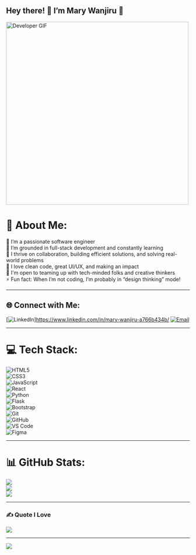 ## Hey there! 👋 I’m Mary Wanjiru 🚀
<img src="https://media.giphy.com/media/qgQUggAC3Pfv687qPC/giphy.gif" width="500" alt="Developer GIF">

# 💫 About Me:
🔭 I’m a passionate software engineer  
🌱 I’m grounded in full-stack development and constantly learning  
👯 I thrive on collaboration, building efficient solutions, and solving real-world problems  
💬 I love clean code, great UI/UX, and making an impact  
🤝 I'm open to teaming up with tech-minded folks and creative thinkers  
⚡ Fun fact: When I’m not coding, I’m probably in “design thinking” mode!

---

## 🌐 Connect with Me:
[![LinkedIn](https://img.shields.io/badge/LinkedIn-%230077B5.svg?logo=linkedin&logoColor=white)]https://www.linkedin.com/in/mary-wanjiru-a766b434b/
[![Email](https://img.shields.io/badge/Email-D14836?logo=gmail&logoColor=white)](mailto:maryviwanji@gmail.com)

---

# 💻 Tech Stack:
![HTML5](https://img.shields.io/badge/html5-%23E34F26.svg?style=for-the-badge&logo=html5&logoColor=white)  
![CSS3](https://img.shields.io/badge/css3-%231572B6.svg?style=for-the-badge&logo=css3&logoColor=white)  
![JavaScript](https://img.shields.io/badge/javascript-%23323330.svg?style=for-the-badge&logo=javascript&logoColor=%23F7DF1E)  
![React](https://img.shields.io/badge/react-%2320232a.svg?style=for-the-badge&logo=react&logoColor=%2361DAFB)  
![Python](https://img.shields.io/badge/python-3670A0?style=for-the-badge&logo=python&logoColor=ffdd54)  
![Flask](https://img.shields.io/badge/flask-%23000.svg?style=for-the-badge&logo=flask&logoColor=white)  
![Bootstrap](https://img.shields.io/badge/bootstrap-%238511FA.svg?style=for-the-badge&logo=bootstrap&logoColor=white)  
![Git](https://img.shields.io/badge/git-%23F05033.svg?style=for-the-badge&logo=git&logoColor=white)  
![GitHub](https://img.shields.io/badge/github-%23121011.svg?style=for-the-badge&logo=github&logoColor=white)  
![VS Code](https://img.shields.io/badge/VS%20Code-007ACC?style=for-the-badge&logo=visual%20studio%20code&logoColor=white)  
![Figma](https://img.shields.io/badge/figma-%23F24E1E.svg?style=for-the-badge&logo=figma&logoColor=white)

---

# 📊 GitHub Stats:
![](https://github-readme-stats.vercel.app/api?username=marywanjiru&theme=tokyonight&hide_border=false&include_all_commits=true&count_private=true)  
![](https://github-readme-streak-stats.herokuapp.com/?user=marywanjiru&theme=tokyonight&hide_border=false)  
![](https://github-readme-stats.vercel.app/api/top-langs/?username=marywanjiru&theme=tokyonight&layout=compact)

---

### ✍️ Quote I Love
![](https://quotes-github-readme.vercel.app/api?type=horizontal&theme=tokyonight)

---

[![](https://visitcount.itsvg.in/api?id=marywanjiru&icon=0&color=6)](https://visitcount.itsvg.in)


